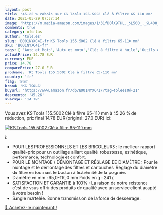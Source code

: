 ```yaml
---
layout: post
title: '45.26 % rabais sur KS Tools 155.5002 Clé à filtre 65-110 mm'
date: 2021-05-29 07:37:14
image: 'https://m.media-amazon.com/images/I/31fD0lX9THL._SL500_._SL400_.jpg'
comments: true
category: ofertas
author: 'tole.es'
slug: 'B001NYXC4I-fr KS Tools 155.5002 Clé à filtre 65-110 mm'
sku: 'B001NYXC4I-fr'
tags: [ 'Auto et Moto','Auto et moto','Clés à filtre à huile','Outils et dépannage','Outils pour le circuit de graissage','ks tools', ]
actualPrice: 14.78 EUR
currency: EUR
price: 14.78
comparePrice: 27.0 EUR
prodname: 'KS Tools 155.5002 Clé à filtre 65-110 mm'
country: 'fr'
flag: '🇫🇷'
brand: 'KS TOOLS'
buyurl: 'https://www.amazon.fr/dp/B001NYXC4I/?tag=tolees0d-21'
descuento: '45.26'
average: '14.78'
---
```


Vous avez [KS Tools 155.5002 Clé à filtre 65-110 mm](https://www.amazon.fr/dp/B001NYXC4I/?tag=tolees0d-21)  à  45.26 % de réduction, prix final  14.78 EUR (original: 27.0 EUR) ici:

[![KS Tools 155.5002 Clé à filtre 65-110 mm](https://m.media-amazon.com/images/I/31fD0lX9THL._SL500_._SL400_.jpg)](https://www.amazon.fr/dp/B001NYXC4I/?tag=tolees0d-21)

ℹ️:

- POUR LES PROFESSIONNELS ET LES BRICOLEURS : le meilleur rapport qualité-prix pour un outillage alliant qualité, robustesse, esthétique, performance, technologie et confort.
- POUR LE MONTAGE / DÉMONTAGE ET RÉGLAGE DE DIAMÈTRE : Pour le montage et le démontage des filtres et cartouches. Réglage du diamètre du filtre en tournant le bouton à lextrémité de la poignée.
- Diamètre en mm : 65,0-110,0 mm Poids en g : 241 g
- SATISFACTION ET GARANTIE à 100% : La raison de notre existence c’est de vous offrir des produits de qualité avec un service client adapté à votre besoin !
- Sangle martelée. Bonne transmission de la force de desserrage.

[🛒 Achetez-le maintenant!!](https://www.amazon.fr/dp/B001NYXC4I/?tag=tolees0d-21)
